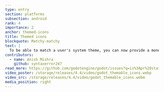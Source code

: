 ```yaml
---
type: entry
section: platforms
subsection: android
rank: 4
importance: 2
anchor: themed-icons
title: Themed icons
blockquote: Matchy-matchy
text: |
  To be able to match a user's system theme, you can now provide a monochrome icon for your app on export, which will then automatically be re-colored for them. This is a simple way to enhance your app's native feel.
contributors:
  - name: Anish Mishra
    github: syntaxerror247
read_more: https://github.com/godotengine/godot/issues?q=is%3Apr%20state%3Amerged%2097517%2099378
video_poster: /storage/releases/4.4/video/godot_themable_icons.webp
video_src: /storage/releases/4.4/video/godot_themable_icons.webm
media_position: right
---
```

